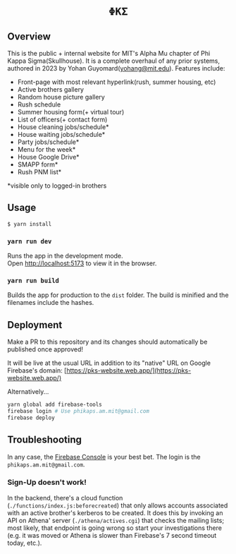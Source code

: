 <div align="center">
    <h1><code>ΦΚΣ</code></h1>
</div>

## Overview
This is the public + internal website for MIT's Alpha Mu chapter of Phi Kappa Sigma(Skullhouse). It is a complete overhaul of any prior systems, authored in 2023 by Yohan Guyomard(yohang@mit.edu). Features include:
- Front-page with most relevant hyperlink(rush, summer housing, etc)
- Active brothers gallery
- Random house picture gallery
- Rush schedule
- Summer housing form(+ virtual tour)
- List of officers(+ contact form)
- House cleaning jobs/schedule*
- House waiting jobs/schedule*
- Party jobs/schedule*
- Menu for the week*
- House Google Drive*
- SMAPP form*
- Rush PNM list*

*visible only to logged-in brothers

## Usage

```bash
$ yarn install
```

### `yarn run dev`

Runs the app in the development mode.<br>
Open [http://localhost:5173](http://localhost:5173) to view it in the browser.

### `yarn run build`

Builds the app for production to the `dist` folder. The build is minified and the filenames include the hashes.

## Deployment

Make a PR to this repository and its changes should automatically be published once approved!

It will be live at the usual URL in addition to its "native" URL on Google Firebase's domain:
[https://pks-website.web.app/](https://pks-website.web.app/)

Alternatively...
```bash
yarn global add firebase-tools
firebase login # Use phikaps.am.mit@gmail.com
firebase deploy
```

## Troubleshooting

In any case, the [Firebase Console](https://console.firebase.google.com/u/3/project/pks-website/authentication/users?consoleUI=FIREBASE) is your best bet. The login is the `phikaps.am.mit@gmail.com`.

### Sign-Up doesn't work!

In the backend, there's a cloud function (`./functions/index.js:beforecreated`) that only allows accounts associated with an active brother's kerberos to be created. It does this by invoking an API on Athena' server (`./athena/actives.cgi`) that checks the mailing lists; most likely, that endpoint is going wrong so start your investigations there (e.g. it was moved or Athena is slower than Firebase's 7 second timeout today, etc.).